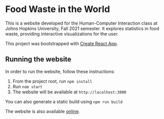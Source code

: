 # Food Waste in the World
This is a website developed for the Human-Computer Interaction class at Johns Hopkins University, Fall 2021 semester.
It explores statistics in food waste, providing interactive visualizations for the user.

This project was bootstrapped with [Create React App](https://github.com/facebook/create-react-app).

## Running the website
In order to run the website, follow these instructions:
1. From the project root, run `npm install`
2. Run `nom start`
3. The website will be available at `http://localhost:3000`

You can also generate a static build using `npm run build`

The website is also available [online](https://optimistic-bartik-11e8f0.netlify.app/).
